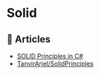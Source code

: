 
# Solid

## 📝 Articles
- [SOLID Principles in C#](https://steven-giesel.com/blogPost/a252f2da-1ae8-4449-9b5f-43657308eabb)
- [TanvirArjel/SolidPrinciples](https://github.com/TanvirArjel/SolidPrinciples)

